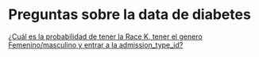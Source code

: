 # Preguntas sobre la data de diabetes

[¿Cuál es la probabilidad de tener la Race K, tener el genero Femenino/masculino y entrar a la admission_type_id?](http://google.com)
